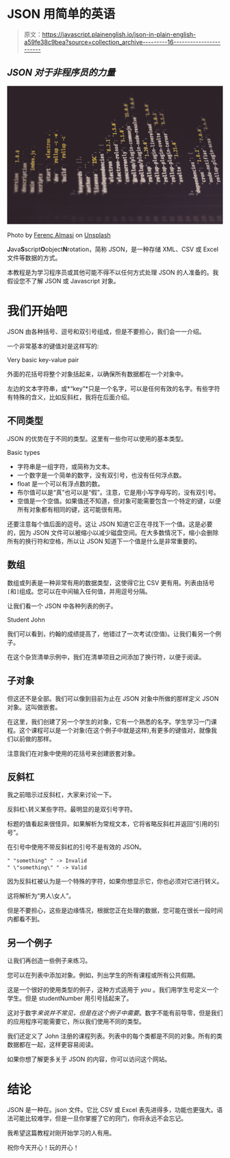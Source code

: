 # JSON 用简单的英语

> 原文：<https://javascript.plainenglish.io/json-in-plain-english-a59fe38c9bea?source=collection_archive---------16----------------------->

## *JSON 对于非程序员的力量*

![](img/58c6d55845ae44347955b553f656a4bf.png)

Photo by [Ferenc Almasi](https://unsplash.com/@flowforfrank?utm_source=unsplash&utm_medium=referral&utm_content=creditCopyText) on [Unsplash](https://unsplash.com/s/photos/json?utm_source=unsplash&utm_medium=referral&utm_content=creditCopyText)

**J**ava**S**script**O**object**N**rotation，简称 JSON，是一种存储 XML、CSV 或 Excel 文件等数据的方式。

本教程是为学习程序员或其他可能不得不以任何方式处理 JSON 的人准备的。我假设您不了解 JSON 或 Javascript 对象。

# 我们开始吧

JSON 由各种括号、逗号和双引号组成，但是不要担心，我们会一一介绍。

一个非常基本的键值对是这样写的:

Very basic key-value pair

外面的花括号将整个对象括起来，以确保所有数据都在一个对象中。

左边的文本字符串，或*“key”*只是一个名字，可以是任何有效的名字。有些字符有特殊的含义，比如反斜杠，我将在后面介绍。

## 不同类型

JSON 的优势在于不同的类型。这里有一些你可以使用的基本类型。

Basic types

*   字符串是一组字符，或简称为文本。
*   一个数字是一个简单的数字，没有双引号，也没有任何浮点数。
*   float 是一个可以有浮点数的数。
*   布尔值可以是“真”也可以是“假”。注意，它是用小写字母写的，没有双引号。
*   空值是一个空值。如果值还不知道，但对象可能需要包含一个特定的键，以便所有对象都有相同的键，这可能很有用。

还要注意每个值后面的逗号。这让 JSON 知道它正在寻找下一个值。这是必要的，因为 JSON 文件可以被缩小以减少磁盘空间。在大多数情况下，缩小会删除所有的换行符和空格，所以让 JSON 知道下一个值是什么是非常重要的。

## 数组

数组或列表是一种非常有用的数据类型，这使得它比 CSV 更有用。列表由括号`[`和`]`组成。您可以在中间输入任何值，并用逗号分隔。

让我们看一个 JSON 中各种列表的例子。

Student John

我们可以看到，约翰的成绩提高了，他错过了一次考试(空值)。让我们看另一个例子。

在这个杂货清单示例中，我们在清单项目之间添加了换行符，以便于阅读。

## 子对象

但这还不是全部。我们可以像到目前为止在 JSON 对象中所做的那样定义 JSON 对象。这叫做嵌套。

在这里，我们创建了另一个学生的对象，它有一个熟悉的名字。学生学习一门课程。这个课程可以是一个对象(在这个例子中就是这样),有更多的键值对，就像我们以前做的那样。

注意我们在对象中使用的花括号来创建嵌套对象。

## 反斜杠

我之前暗示过反斜杠，大家来讨论一下。

反斜杠`\`转义某些字符。最明显的是双引号字符。

标题的值看起来很怪异。如果解析为常规文本，它将省略反斜杠并返回“引用的引号”。

在引号中使用不带反斜杠的引号不是有效的 JSON。

```
" "something" " -> Invalid
" \"something\" " -> Valid
```

因为反斜杠被认为是一个特殊的字符，如果你想显示它，你也必须对它进行转义。

这将解析为“男人\女人”。

但是不要担心，这些是边缘情况，根据您正在处理的数据，您可能在很长一段时间内都看不到。

## 另一个例子

让我们再创造一些例子来练习。

您可以在列表中添加对象。例如，列出学生的所有课程或所有公共假期。

这是一个很好的使用类型的例子，这种方式适用于 *you* 。我们用学生号定义一个学生。但是 studentNumber 用引号括起来了。

这对于数字*来说并不常见，但是在这个例子中需要*。数字不能有前导零，但是我们的应用程序可能需要它，所以我们使用不同的类型。

我们还定义了 John 注册的课程列表。列表中的每个类都是不同的对象。所有的类数据都在一起，这样更容易阅读。

如果你想了解更多关于 JSON 的内容，你可以访问这个网站。

# 结论

JSON 是一种在。json 文件。它比 CSV 或 Excel 表先进得多，功能也更强大。语法可能比较难学，但是一旦你掌握了它的窍门，你将永远不会忘记。

我希望这篇教程对刚开始学习的人有用。

祝你今天开心！玩的开心！